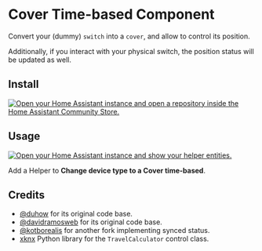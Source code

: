 # Cover Time-based Component

Convert your (dummy) `switch` into a `cover`, and allow to control its position.

Additionally, if you interact with your physical switch, the position status will be updated as well.

## Install

[![Open your Home Assistant instance and open a repository inside the Home Assistant Community Store.](https://my.home-assistant.io/badges/hacs_repository.svg)](https://my.home-assistant.io/redirect/hacs_repository/?owner=adidoes&repository=hass-cover-time-based-push-button&category=integration)

## Usage

[![Open your Home Assistant instance and show your helper entities.](https://my.home-assistant.io/badges/helpers.svg)](https://my.home-assistant.io/redirect/helpers/)

Add a Helper to **Change device type to a Cover time-based**.

## Credits

- [@duhow](https://github.com/duhow/hass-cover-time-based) for its original code base.
- [@davidramosweb](https://github.com/davidramosweb) for its original code base.
- [@kotborealis](https://github.com/kotborealis/home-assistant-custom-components-cover-time-based-synced) for another fork implementing synced status.
- [xknx](https://xknx.io/) Python library for the `TravelCalculator` control class.
